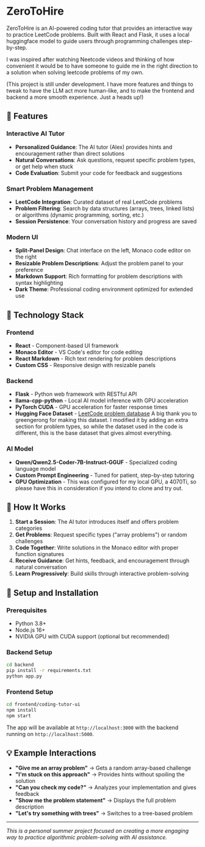 # ZeroToHire

ZeroToHire is an AI-powered coding tutor that provides an interactive way to practice LeetCode problems. Built with React and Flask, it uses a local huggingface model to guide users through programming challenges step-by-step.

I was inspired after watching Neetcode videos and thinking of how convenient it would be to have someone to guide me in the right direction to a solution when solving leetcode problems of my own.

(This project is still under development. I have more features and things to tweak to have the LLM act more human-like, and to make the frontend and backend a more smooth experience. Just a heads up!)

## 🌟 Features

### Interactive AI Tutor
- **Personalized Guidance**: The AI tutor (Alex) provides hints and encouragement rather than direct solutions
- **Natural Conversations**: Ask questions, request specific problem types, or get help when stuck
- **Code Evaluation**: Submit your code for feedback and suggestions

### Smart Problem Management  
- **LeetCode Integration**: Curated dataset of real LeetCode problems
- **Problem Filtering**: Search by data structures (arrays, trees, linked lists) or algorithms (dynamic programming, sorting, etc.)
- **Session Persistence**: Your conversation history and progress are saved

### Modern UI
- **Split-Panel Design**: Chat interface on the left, Monaco code editor on the right
- **Resizable Problem Descriptions**: Adjust the problem panel to your preference
- **Markdown Support**: Rich formatting for problem descriptions with syntax highlighting
- **Dark Theme**: Professional coding environment optimized for extended use

## 🚀 Technology Stack

### Frontend
- **React** - Component-based UI framework
- **Monaco Editor** - VS Code's editor for code editing
- **React Markdown** - Rich text rendering for problem descriptions
- **Custom CSS** - Responsive design with resizable panels

### Backend
- **Flask** - Python web framework with RESTful API
- **llama-cpp-python** - Local AI model inference with GPU acceleration
- **PyTorch CUDA** - GPU acceleration for faster response times
- **Hugging Face Dataset** - [LeetCode problem database](https://huggingface.co/datasets/greengerong/leetcode) A big thank you to greengerong for making this dataset. I modified it by adding an extra section for problem types, so while the dataset used in the code is different, this is the base dataset that gives almost everything.
### AI Model
- **Qwen/Qwen2.5-Coder-7B-Instruct-GGUF** - Specialized coding language model
- **Custom Prompt Engineering** - Tuned for patient, step-by-step tutoring
- **GPU Optimization** - This was configured for my local GPU, a 4070Ti, so please have this in consideration if you intend to clone and try out.

## 🎯 How It Works

1. **Start a Session**: The AI tutor introduces itself and offers problem categories
2. **Get Problems**: Request specific types ("array problems") or random challenges  
3. **Code Together**: Write solutions in the Monaco editor with proper function signatures
4. **Receive Guidance**: Get hints, feedback, and encouragement through natural conversation
5. **Learn Progressively**: Build skills through interactive problem-solving

## 🔧 Setup and Installation

### Prerequisites
- Python 3.8+
- Node.js 16+
- NVIDIA GPU with CUDA support (optional but recommended)

### Backend Setup
```bash
cd backend
pip install -r requirements.txt
python app.py
```

### Frontend Setup
```bash
cd frontend/coding-tutor-ui
npm install
npm start
```

The app will be available at `http://localhost:3000` with the backend running on `http://localhost:5000`.

## 💡 Example Interactions

- **"Give me an array problem"** → Gets a random array-based challenge
- **"I'm stuck on this approach"** → Provides hints without spoiling the solution
- **"Can you check my code?"** → Analyzes your implementation and gives feedback
- **"Show me the problem statement"** → Displays the full problem description
- **"Let's try something with trees"** → Switches to a tree-based problem


---

*This is a personal summer project focused on creating a more engaging way to practice algorithmic problem-solving with AI assistance.*
